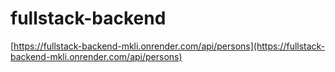 # fullstack-backend
[https://fullstack-backend-mkli.onrender.com/api/persons](https://fullstack-backend-mkli.onrender.com/api/persons)
